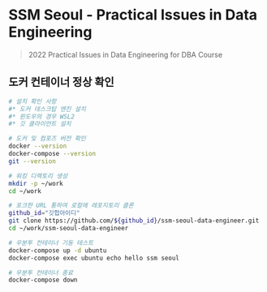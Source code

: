 # SSM Seoul - Practical Issues in Data Engineering
> 2022 Practical Issues in Data Engineering for DBA Course

## 도커 컨테이너 정상 확인

```bash
# 설치 확인 사항
#* 도커 데스크탑 엔진 설치
#* 윈도우의 경우 WSL2
#* 깃 클라이언트 설치

# 도커 및 컴포즈 버전 확인
docker --version
docker-compose --version
git --version

# 워킹 디렉토리 생성
mkdir -p ~/work
cd ~/work

# 포크한 URL 통하여 로컬에 레포지토리 클론
github_id="깃헙아이디"
git clone https://github.com/${github_id}/ssm-seoul-data-engineer.git
cd ~/work/ssm-seoul-data-engineer

# 우분투 컨테이너 기동 테스트
docker-compose up -d ubuntu
docker-compose exec ubuntu echo hello ssm seoul

# 우분투 컨테이너 종료
docker-compose down
```

